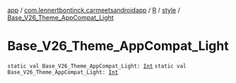 [app](../../../index.md) / [com.lennertbontinck.carmeetsandroidapp](../../index.md) / [R](../index.md) / [style](index.md) / [Base_V26_Theme_AppCompat_Light](./-base_-v26_-theme_-app-compat_-light.md)

# Base_V26_Theme_AppCompat_Light

`static val Base_V26_Theme_AppCompat_Light: `[`Int`](https://kotlinlang.org/api/latest/jvm/stdlib/kotlin/-int/index.html)
`static val Base_V26_Theme_AppCompat_Light: `[`Int`](https://kotlinlang.org/api/latest/jvm/stdlib/kotlin/-int/index.html)